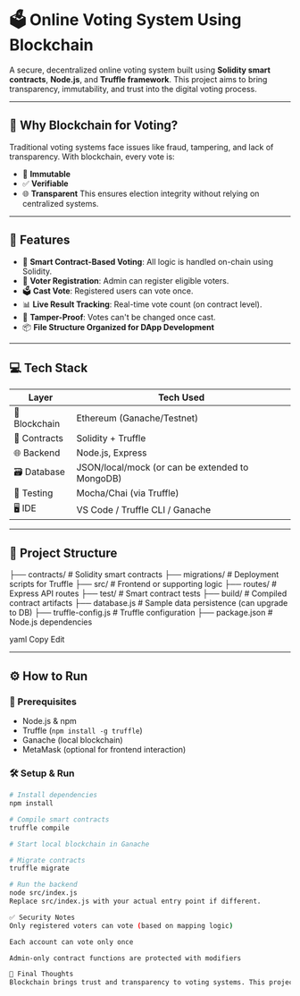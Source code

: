 # 🗳️ Online Voting System Using Blockchain

A secure, decentralized online voting system built using **Solidity smart contracts**, **Node.js**, and **Truffle framework**. This project aims to bring transparency, immutability, and trust into the digital voting process.

---

## 🔐 Why Blockchain for Voting?

Traditional voting systems face issues like fraud, tampering, and lack of transparency. With blockchain, every vote is:
- 🧾 **Immutable**
- ✅ **Verifiable**
- 🌐 **Transparent**
This ensures election integrity without relying on centralized systems.

---

## 📌 Features

- 🧠 **Smart Contract-Based Voting**: All logic is handled on-chain using Solidity.
- 👤 **Voter Registration**: Admin can register eligible voters.
- 🗳️ **Cast Vote**: Registered users can vote once.
- 📊 **Live Result Tracking**: Real-time vote count (on contract level).
- 🔐 **Tamper-Proof**: Votes can't be changed once cast.
- 📦 **File Structure Organized for DApp Development**

---

## 💻 Tech Stack

| Layer       | Tech Used                     
|------------|-------------------------------
| 💾 Blockchain | Ethereum (Ganache/Testnet)     
| 🧠 Contracts  | Solidity + Truffle             
| 🌐 Backend   | Node.js, Express                
| 🗃️ Database | JSON/local/mock (or can be extended to MongoDB)
| 🧪 Testing   | Mocha/Chai (via Truffle)       
| 🖥️ IDE      | VS Code / Truffle CLI / Ganache 

---

## 📂 Project Structure

├── contracts/ # Solidity smart contracts
├── migrations/ # Deployment scripts for Truffle
├── src/ # Frontend or supporting logic
├── routes/ # Express API routes
├── test/ # Smart contract tests
├── build/ # Compiled contract artifacts
├── database.js # Sample data persistence (can upgrade to DB)
├── truffle-config.js # Truffle configuration
├── package.json # Node.js dependencies

yaml
Copy
Edit

---

## ⚙️ How to Run

### 🚀 Prerequisites
- Node.js & npm
- Truffle (`npm install -g truffle`)
- Ganache (local blockchain)
- MetaMask (optional for frontend interaction)

### 🛠 Setup & Run

```bash
# Install dependencies
npm install

# Compile smart contracts
truffle compile

# Start local blockchain in Ganache

# Migrate contracts
truffle migrate

# Run the backend
node src/index.js
Replace src/index.js with your actual entry point if different.

✅ Security Notes
Only registered voters can vote (based on mapping logic)

Each account can vote only once

Admin-only contract functions are protected with modifiers

🙌 Final Thoughts
Blockchain brings trust and transparency to voting systems. This project is a hands-on implementation for students and developers to understand how decentralized governance can be modeled using Ethereum and smart contracts.

